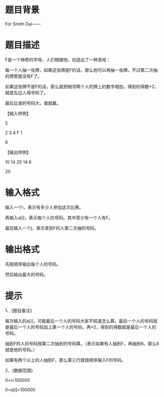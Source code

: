# 

 
 # 题目背景 
<p>For&nbsp;Smith&nbsp;Dai&mdash;&mdash;</p> 

 
 # 题目描述 
<p>F是一个神奇的字母，人们根据他，创造出了一种游戏：</p>

<p>每一个人抽一张牌，如果这张牌是F的话，那么他可以再抽一张牌。不过第二次抽的牌里就没有F了。</p>

<p>如果这张牌不是F的话，那么就把相邻两个人的牌上的数字相加，得到的得数*2，就是左边人得号码了。</p>

<p>最后比谁的号码大，谁就赢。</p>

<p>【输入样例】</p>

<p>5</p>

<p>2&nbsp;3&nbsp;4&nbsp;F&nbsp;1</p>

<p>6</p>

<p>【输出样例】</p>

<p>10&nbsp;14&nbsp;20&nbsp;14&nbsp;6</p>

<p>20</p> 

 
 # 输入格式 
<p>输入一个i，表示有多少人参加这次比赛。</p>

<p>再输入a[i]，表示每个人的号码。其中至少有一个人有F。</p>

<p>最后输入一个j，表示拿到F的人第二次抽的号码。</p> 

 
 # 输出格式 
<p>先按顺序输出每个人的号码。</p>

<p>然后输出最大的号码。</p> 

 
 # 提示 
<p>1、{题目备注}</p>

<p>每次输入的a[i]，可能最后一个人的号码大家不知道怎么算。最后一个人的号码就是最后一个人的号码加上第一个人的号码，再*2，得到的得数就是最后一个人的号码。</p>

<p>抽到F的人的号码按第二次抽到的号码算。（表示如果有人抽到F，再抽到6。那么6就是他的号码。）</p>

<p>如果有两个以上的人抽到F，那么第三行就按顺序输入F的号码。</p>

<p>2、{数据范围}</p>

<p>0&lt;i&lt;100000</p>

<p>0&lt;a[i]&lt;100000</p> 
